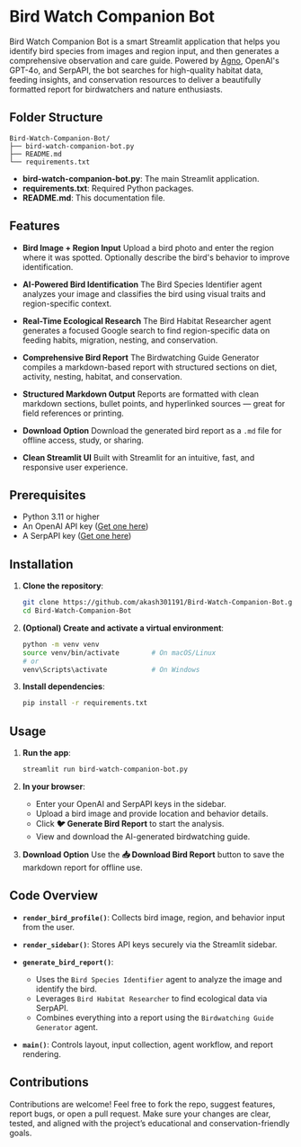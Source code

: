 # Bird Watch Companion Bot

Bird Watch Companion Bot is a smart Streamlit application that helps you identify bird species from images and region input, and then generates a comprehensive observation and care guide. Powered by [Agno](https://github.com/agno-agi/agno), OpenAI's GPT-4o, and SerpAPI, the bot searches for high-quality habitat data, feeding insights, and conservation resources to deliver a beautifully formatted report for birdwatchers and nature enthusiasts.

## Folder Structure

```
Bird-Watch-Companion-Bot/
├── bird-watch-companion-bot.py
├── README.md
└── requirements.txt
```

* **bird-watch-companion-bot.py**: The main Streamlit application.
* **requirements.txt**: Required Python packages.
* **README.md**: This documentation file.

## Features

* **Bird Image + Region Input**
  Upload a bird photo and enter the region where it was spotted. Optionally describe the bird's behavior to improve identification.

* **AI-Powered Bird Identification**
  The Bird Species Identifier agent analyzes your image and classifies the bird using visual traits and region-specific context.

* **Real-Time Ecological Research**
  The Bird Habitat Researcher agent generates a focused Google search to find region-specific data on feeding habits, migration, nesting, and conservation.

* **Comprehensive Bird Report**
  The Birdwatching Guide Generator compiles a markdown-based report with structured sections on diet, activity, nesting, habitat, and conservation.

* **Structured Markdown Output**
  Reports are formatted with clean markdown sections, bullet points, and hyperlinked sources — great for field references or printing.

* **Download Option**
  Download the generated bird report as a `.md` file for offline access, study, or sharing.

* **Clean Streamlit UI**
  Built with Streamlit for an intuitive, fast, and responsive user experience.

## Prerequisites

* Python 3.11 or higher
* An OpenAI API key ([Get one here](https://platform.openai.com/account/api-keys))
* A SerpAPI key ([Get one here](https://serpapi.com/manage-api-key))

## Installation

1. **Clone the repository**:

   ```bash
   git clone https://github.com/akash301191/Bird-Watch-Companion-Bot.git
   cd Bird-Watch-Companion-Bot
   ```

2. **(Optional) Create and activate a virtual environment**:

   ```bash
   python -m venv venv
   source venv/bin/activate        # On macOS/Linux
   # or
   venv\Scripts\activate           # On Windows
   ```

3. **Install dependencies**:

   ```bash
   pip install -r requirements.txt
   ```

## Usage

1. **Run the app**:

   ```bash
   streamlit run bird-watch-companion-bot.py
   ```

2. **In your browser**:

   * Enter your OpenAI and SerpAPI keys in the sidebar.
   * Upload a bird image and provide location and behavior details.
   * Click **🐦 Generate Bird Report** to start the analysis.
   * View and download the AI-generated birdwatching guide.

3. **Download Option**
   Use the **📥 Download Bird Report** button to save the markdown report for offline use.

## Code Overview

* **`render_bird_profile()`**: Collects bird image, region, and behavior input from the user.
* **`render_sidebar()`**: Stores API keys securely via the Streamlit sidebar.
* **`generate_bird_report()`**:

  * Uses the `Bird Species Identifier` agent to analyze the image and identify the bird.
  * Leverages `Bird Habitat Researcher` to find ecological data via SerpAPI.
  * Combines everything into a report using the `Birdwatching Guide Generator` agent.
* **`main()`**: Controls layout, input collection, agent workflow, and report rendering.

## Contributions

Contributions are welcome!
Feel free to fork the repo, suggest features, report bugs, or open a pull request. Make sure your changes are clear, tested, and aligned with the project’s educational and conservation-friendly goals.
